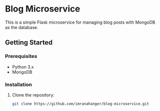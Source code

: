 # Blog Microservice

This is a simple Flask microservice for managing blog posts with MongoDB as the database.

## Getting Started

### Prerequisites

- Python 3.x
- MongoDB

### Installation

1. Clone the repository:

   ```bash
   git clone https://github.com/imranahanger/blog-microservice.git
